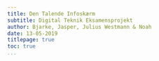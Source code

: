 ```yaml
---
title: Den Talende Infoskærm
subtitle: Digital Teknik Eksamensprojekt
author: Bjarke, Jasper, Julius Westmann & Noah
date: 13-05-2019
titlepage: true	
toc: true
...
```

